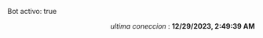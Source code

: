 <p>Bot activo: true</p>
<p align="right"><i>ultima coneccion</i> : <b>12/29/2023, 2:49:39 AM</b></p>

